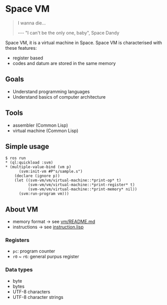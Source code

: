 # Space VM

> I wanna die...
> 
> --- "I can't be the only one, baby", Space Dandy

Space VM, it is a virtual machine in Space. Space VM is characterised with these features:

- register based
- codes and datum are stored in the same memory


## Goals

- Understand programming languages
- Understand basics of computer architecture


## Tools

- assembler (Common Lisp)
- virtual machine (Common Lisp)

## Simple usage

```
$ ros run
* (ql:quickload :svm)
* (multiple-value-bind (vm p)
      (svm:init-vm #P"s/sample.s")
    (declare (ignore p))
    (let ((svm-vm/vm/virtual-machine::*print-op* t)
          (svm-vm/vm/virtual-machine::*print-register* t)
          (svm-vm/vm/virtual-machine::*print-memory* nil))
      (svm:run-program vm)))
```

## About VM

- memory format -> see [vm/README.md](vm/README.md)
- instructions -> see [instruction.lisp](instruction.lisp)

### Registers

- `pc`: program counter
- `r0` ~ `r6`: general purpus register

### Data types

- byte
- bytes
- UTF-8 characters
- UTF-8 character strings
